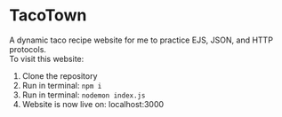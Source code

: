 # TacoTown
A dynamic taco recipe website for me to practice EJS, JSON, and HTTP protocols. <br>
To visit this website: <br>
1. Clone the repository <br>
2. Run in terminal: `npm i` <br>
3. Run in terminal: `nodemon index.js` <br>
4. Website is now live on: localhost:3000
